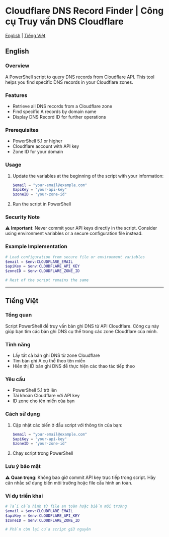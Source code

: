# Cloudflare DNS Record Finder | Công cụ Truy vấn DNS Cloudflare

[English](#english) | [Tiếng Việt](#vietnamese)

<a name="english"></a>
## English

### Overview
A PowerShell script to query DNS records from Cloudflare API. This tool helps you find specific DNS records in your Cloudflare zones.

### Features
- Retrieve all DNS records from a Cloudflare zone
- Find specific A records by domain name
- Display DNS Record ID for further operations

### Prerequisites
- PowerShell 5.1 or higher
- Cloudflare account with API key
- Zone ID for your domain

### Usage
1. Update the variables at the beginning of the script with your information:
   ```powershell
   $email = "your-email@example.com"
   $apiKey = "your-api-key"
   $zoneID = "your-zone-id"
   ```
2. Run the script in PowerShell

### Security Note
⚠️ **Important**: Never commit your API keys directly in the script. Consider using environment variables or a secure configuration file instead.

### Example Implementation
```powershell
# Load configuration from secure file or environment variables
$email = $env:CLOUDFLARE_EMAIL
$apiKey = $env:CLOUDFLARE_API_KEY
$zoneID = $env:CLOUDFLARE_ZONE_ID

# Rest of the script remains the same
```

---

<a name="vietnamese"></a>
## Tiếng Việt

### Tổng quan
Script PowerShell để truy vấn bản ghi DNS từ API Cloudflare. Công cụ này giúp bạn tìm các bản ghi DNS cụ thể trong các zone Cloudflare của mình.

### Tính năng
- Lấy tất cả bản ghi DNS từ zone Cloudflare
- Tìm bản ghi A cụ thể theo tên miền
- Hiển thị ID bản ghi DNS để thực hiện các thao tác tiếp theo

### Yêu cầu
- PowerShell 5.1 trở lên
- Tài khoản Cloudflare với API key
- ID zone cho tên miền của bạn

### Cách sử dụng
1. Cập nhật các biến ở đầu script với thông tin của bạn:
   ```powershell
   $email = "your-email@example.com"
   $apiKey = "your-api-key"
   $zoneID = "your-zone-id"
   ```
2. Chạy script trong PowerShell

### Lưu ý bảo mật
⚠️ **Quan trọng**: Không bao giờ commit API key trực tiếp trong script. Hãy cân nhắc sử dụng biến môi trường hoặc file cấu hình an toàn.

### Ví dụ triển khai
```powershell
# Tải cấu hình từ file an toàn hoặc biến môi trường
$email = $env:CLOUDFLARE_EMAIL
$apiKey = $env:CLOUDFLARE_API_KEY
$zoneID = $env:CLOUDFLARE_ZONE_ID

# Phần còn lại của script giữ nguyên
```
